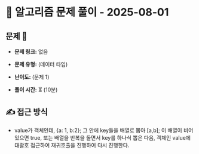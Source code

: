 # 📝 알고리즘 문제 풀이 - 2025-08-01

## 문제 📖

- **문제 링크:** 없음

- **문제 유형:** (데이터 타입)

- **난이도:** (문제 1)

- **풀이 시간:** ⏳ (10분)

## ✍ 접근 방식

- value가 객체인데, {a: 1, b:2};
  그 안에 key들을 배열로 뽑아 [a,b];
  이 배열이 비어 있으면 true, 또는
  배열을 반복을 돌면서 key를 하나식 뽑은 다음,
  객체인 value에 대괄호 접근하여
  재귀호출을 진행하여 다시 진행한다.
